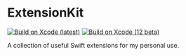 # ExtensionKit

[![Build on Xcode (latest)](https://github.com/stleamist/ExtensionKit/workflows/Build%20on%20Xcode%20(latest)/badge.svg)](https://github.com/stleamist/ExtensionKit/actions?query=workflow%3A%22Build+on+Xcode+%28latest%29%22)
[![Build on Xcode (12 beta)](https://github.com/stleamist/ExtensionKit/workflows/Build%20on%20Xcode%20(12%20beta)/badge.svg)](https://github.com/stleamist/ExtensionKit/actions?query=workflow%3A%22Build+on+Xcode+%2812+beta%29%22)

A collection of useful Swift extensions for my personal use.
